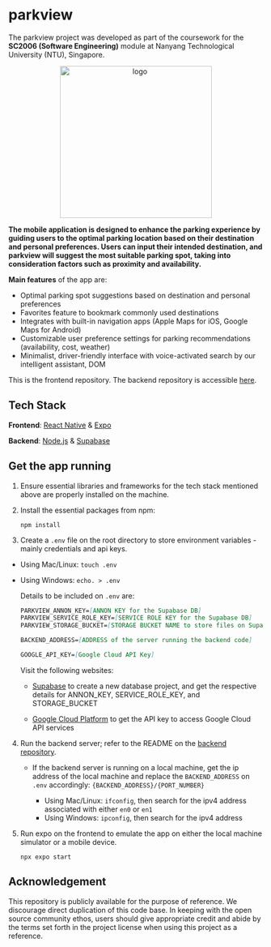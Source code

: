 # parkview

The parkview project was developed as part of the coursework for the **SC2006 (Software Engineering)** module at Nanyang Technological University (NTU), Singapore. 

<p align="center">
   <img src="https://github.com/yijisuk/parkview.frontend/assets/63234184/2feef444-63d1-4d49-a018-71f8f377e830" alt="logo" width="300"/>
</p>

**The mobile application is designed to enhance the parking experience by guiding users to the optimal parking location based on their destination and personal preferences. Users can input their intended destination, and parkview will suggest the most suitable parking spot, taking into consideration factors such as proximity and availability.**

**Main features** of the app are:
- Optimal parking spot suggestions based on destination and personal preferences
- Favorites feature to bookmark commonly used destinations
- Integrates with built-in navigation apps (Apple Maps for iOS, Google Maps for Android)
- Customizable user preference settings for parking recommendations (availability, cost, weather)
- Minimalist, driver-friendly interface with voice-activated search by our intelligent assistant, DOM

This is the frontend repository. The backend repository is accessible [here](https://github.com/yijisuk/parkview.backend).

## Tech Stack

**Frontend**: [React Native](https://reactnative.dev/) & [Expo](https://expo.dev/)

**Backend**: [Node.js](https://nodejs.org/en/) & [Supabase](https://supabase.com/)

## Get the app running

1. Ensure essential libraries and frameworks for the tech stack mentioned above are properly installed on the machine.

2. Install the essential packages from npm:

   ```npm install```

5. Create a ```.env``` file on the root directory to store environment variables - mainly credentials and api keys.

- Using Mac/Linux: ```touch .env```

- Using Windows: ```echo. > .env```

  Details to be included on ```.env``` are:
  ```MARKDOWN
  PARKVIEW_ANNON_KEY=[ANNON KEY for the Supabase DB]
  PARKVIEW_SERVICE_ROLE_KEY=[SERVICE ROLE KEY for the Supabase DB]
  PARKVIEW_STORAGE_BUCKET=[STORAGE BUCKET NAME to store files on Supabase DB]
  
  BACKEND_ADDRESS=[ADDRESS of the server running the backend code]
  
  GOOGLE_API_KEY=[Google Cloud API Key]
  ```

  Visit the following websites:

  - [Supabase](https://supabase.com/) to create a new database project, and get the respective details for ANNON_KEY, SERVICE_ROLE_KEY, and STORAGE_BUCKET

  - [Google Cloud Platform](https://cloud.google.com) to get the API key to access Google Cloud API services

4. Run the backend server; refer to the README on the [backend repository](https://github.com/yijisuk/parkview.backend).
  
   - If the backend server is running on a local machine, get the ip address of the local machine and replace the ```BACKEND_ADDRESS``` on ```.env``` accordingly: ```{BACKEND_ADDRESS}/{PORT_NUMBER}```
     
     - Using Mac/Linux: ```ifconfig```, then search for the ipv4 address associated with either ```en0``` or ```en1```
     - Using Windows: ```ipconfig```, then search for the ipv4 address

7. Run expo on the frontend to emulate the app on either the local machine simulator or a mobile device.

   ```npx expo start```

## Acknowledgement
This repository is publicly available for the purpose of reference. We discourage direct duplication of this code base. In keeping with the open source community ethos, users should give appropriate credit and abide by the terms set forth in the project license when using this project as a reference.
